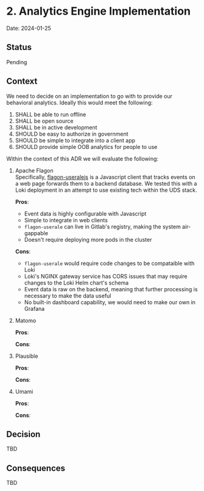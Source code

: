 # 2. Analytics Engine Implementation

Date: 2024-01-25

## Status

Pending

## Context

We need to decide on an implementation to go with to provide our behavioral analytics. Ideally this would meet the following:

1. SHALL be able to run offline
2. SHALL be open source
3. SHALL be in active development
4. SHOULD be easy to authorize in government
5. SHOULD be simple to integrate into a client app
6. SHOULD provide simple OOB analytics for people to use

Within the context of this ADR we will evaluate the following:

1. Apache Flagon  
Specifically, [flagon-useralejs](https://github.com/apache/flagon-useralejs) is a Javascript client that tracks events on a web page forwards them to a backend database. We tested this with a Loki deployment in an attempt to use existing tech within the UDS stack.

    **Pros**:
    - Event data is highly configurable with Javascript
    - Simple to integrate in web clients
    - `flagon-userale` can live in Gitlab's registry, making the system air-gappable
    - Doesn't require deploying more pods in the cluster

    **Cons**:
    - `flagon-userale` would require code changes to be compataible with Loki
    - Loki's NGINX gateway service has CORS issues that may require changes to the Loki Helm chart's schema
    - Event data is raw on the backend, meaning that further processing is necessary to make the data useful
    - No built-in dashboard capability, we would need to make our own in Grafana


2. Matomo

    **Pros**:


    **Cons**:


3. Plausible

    **Pros**:


    **Cons**:


4. Umami

    **Pros**:


    **Cons**:


## Decision

TBD
<!--The change that we're proposing or have agreed to implement.-->

## Consequences

TBD
<!--What becomes easier or more difficult to do and any risks introduced by the change that will need to be mitigated.-->
